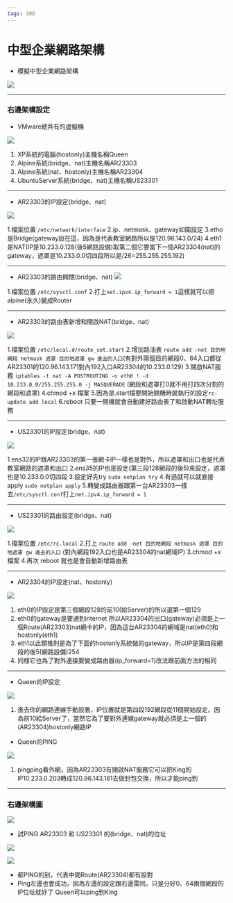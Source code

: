 ```yaml
---
tags: SRE
---
```


# 中型企業網路架構

* 模擬中型企業網路架構

![](https://i.imgur.com/Hd3B89U.png)

---

### 右邊架構設定
* VMware總共有的虛擬機

![](https://i.imgur.com/Rf2D3cP.png)

1. XP系統的電腦(hostonly)主機名稱Queen
2. Alpine系統(bridge、nat)主機名稱AR23303
3. Alpine系統(nat、hostonly)主機名稱AR23304
4. UbuntuServer系統(bridge、nat)主機名稱US23301

---

* AR23303的IP設定(bridge、nat)

![](https://i.imgur.com/o9sSEPD.png)

1.檔案位置 `/etc/network/interface`
2.ip、netmask、gateway如圖設定
3.etho是Bridge(gateway設在這，因為是代表教室網路所以是120.96.143.0/24)
4.eth1是NAT(IP是10.233.0.128(後5網路設備)取第二個它要當下一個AR23304(nat)的gateway，遮罩是10.233.0.0切四段所以是/26=255.255.255.192)

---
* AR23303的路由開關(bridge、nat)
![](https://i.imgur.com/ZLY6WEJ.png)

1.檔案位置 `/etc/sysctl.conf`
2.打上`net.ipv4.ip_forward = 1`這樣就可以把alpine(永久)變成Router

---
* AR23303的路由表新增和開啟NAT(bridge、nat)

![](https://i.imgur.com/d81rFRf.png)


1.檔案位置 `/etc/local.d/route_set.start`
2.增加路油表 `route add -net 目的地網段 netmask 遮罩 目的地遮罩 gw 進去的入口`(有對外兩個目的網段0、64入口都從AR23301的120.96.143.171對內192入口AR23304的10.233.0.129)
3.開啟NAT服務 `iptables -t nat -A POSTROUTING -o eth0 ! -d 10.233.0.0/255.255.255.0 -j MASQUERADE` (網段和遮罩打0就不用打四次分割的網段和遮罩)
4.chmod +x 檔案
5.因為是.start檔要開始開機時就執行的設定`rc-update add local`
6.reboot 只要一開機就會自動建好路由表了和啟動NAT轉址服務

---
* US23301的IP設定(bridge、nat)

![](https://i.imgur.com/F72nETH.png)

1.ens32的IP跟AR23303的第一張網卡IP一樣也是對外，所以遮罩和出口也是代表教室網路的遮罩和出口
2.ens35的IP也是設定(第三段128網段的後5)來設定，遮罩也是10.233.0.0切四段
3.設定好先try `sudo netplan try`
4.有過就可以就直接apply `sudo netplan apply`
5.轉變成路由器跟第一台AR23303一樣去`/etc/sysctl.conf`打上`net.ipv4.ip_forward = 1`

---
* US23301的路由設定(bridge、nat)

![](https://i.imgur.com/1wCkJB9.png)

1.檔案位置 `/etc/rc.local`
2.打上 `route add -net 目的地網段 netmask 遮罩 目的地遮罩 gw 進去的入口` (對內網段192入口也是AR23304的nat網域IP)
3.chmod +x 檔案
4.再次 reboot 就也是會自動新增路由表

---

* AR23304的IP設定(nat、hostonly)

![](https://i.imgur.com/3tXbOn3.png)

1. eth0的IP設定是第三個網段128的前10(給Server)的所以選第一個129
2. eth0的gateway是要通到internet 所以AR23304的出口(gateway)必須是上一個Route(AR23303)nat網卡的IP，因為這台AR23304的網域是nat(eth0)和hostonly(eth1)
3. eth1以此類推則是為了下面的hostonly系統做的gateway，所以IP是第四段網段的後5(網路設備)254
4. 同樣它也為了對外連接要變成路由器(ip_forward=1)改法跟前面方法的相同

---

* Queen的IP設定

![](https://i.imgur.com/FX6w81x.png)

1. 進去你的網路連線手動設置，IP位置就是第四段192網段從11個開始設定。因為前10給Server了，當然它為了要對外連線gateway就必須是上一個的(AR23304)hostonly網路IP

* Queen的PING

![](https://i.imgur.com/8lX0uLW.png)

1. pingping看外網，因為AR23303有開啟NAT服務它可以把King的IP10.233.0.203轉成120.96.143.181去做封包交換，所以才能ping到

---
### 右邊架構圖

![](https://i.imgur.com/aQHtant.png)

* 試PING AR23303 和 US23301 的(bridge、nat)的位址

![](https://i.imgur.com/aYitGtJ.png)

![](https://i.imgur.com/oltZq8b.png)

* 都PING的到，代表中間Route(AR23304)都有設對
* Ping左邊也會成功，因為左邊的設定跟右邊雷同，只是分好0、64兩個網段的IP位址就好了 Queen可以ping到King


















